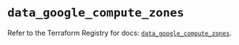 # `data_google_compute_zones`

Refer to the Terraform Registry for docs: [`data_google_compute_zones`](https://registry.terraform.io/providers/hashicorp/google/5.37.0/docs/data-sources/compute_zones).
